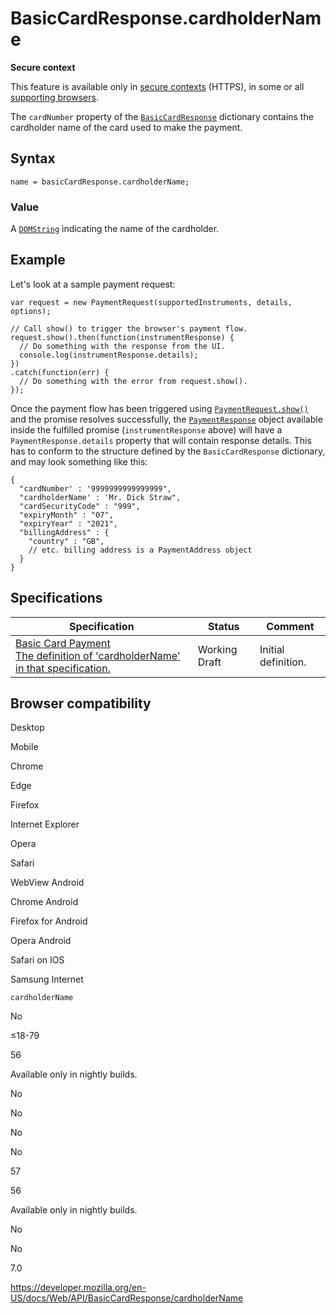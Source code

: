 # BasicCardResponse.cardholderName

**Secure context**

This feature is available only in [secure contexts](https://developer.mozilla.org/en-US/docs/Web/Security/Secure_Contexts) (HTTPS), in some or all [supporting browsers](#browser_compatibility).

The `cardNumber` property of the [`BasicCardResponse`](../basiccardresponse) dictionary contains the cardholder name of the card used to make the payment.

## Syntax

    name = basicCardResponse.cardholderName;

### Value

A [`DOMString`](../domstring) indicating the name of the cardholder.

## Example

Let's look at a sample payment request:

    var request = new PaymentRequest(supportedInstruments, details, options);

    // Call show() to trigger the browser's payment flow.
    request.show().then(function(instrumentResponse) {
      // Do something with the response from the UI.
      console.log(instrumentResponse.details);
    })
    .catch(function(err) {
      // Do something with the error from request.show().
    });

Once the payment flow has been triggered using [`PaymentRequest.show()`](../paymentrequest/show) and the promise resolves successfully, the [`PaymentResponse`](../paymentresponse) object available inside the fulfilled promise (`instrumentResponse` above) will have a <span class="page-not-created">`PaymentResponse.details`</span> property that will contain response details. This has to conform to the structure defined by the `BasicCardResponse` dictionary, and may look something like this:

    {
      "cardNumber' : '9999999999999999",
      "cardholderName' : 'Mr. Dick Straw",
      "cardSecurityCode" : "999",
      "expiryMonth" : "07",
      "expiryYear" : "2021",
      "billingAddress" : {
        "country" : "GB",
        // etc. billing address is a PaymentAddress object
      }
    }

## Specifications

<table><thead><tr class="header"><th>Specification</th><th>Status</th><th>Comment</th></tr></thead><tbody><tr class="odd"><td><a href="https://w3c.github.io/payment-method-basic-card/#dom-basiccardresponse-cardholdername">Basic Card Payment<br />
<span class="small">The definition of 'cardholderName' in that specification.</span></a></td><td><span class="spec-wd">Working Draft</span></td><td>Initial definition.</td></tr></tbody></table>

## Browser compatibility

Desktop

Mobile

Chrome

Edge

Firefox

Internet Explorer

Opera

Safari

WebView Android

Chrome Android

Firefox for Android

Opera Android

Safari on IOS

Samsung Internet

`cardholderName`

No

≤18-79

56

Available only in nightly builds.

No

No

No

No

57

56

Available only in nightly builds.

No

No

7.0

<a href="https://developer.mozilla.org/en-US/docs/Web/API/BasicCardResponse/cardholderName" class="_attribution-link">https://developer.mozilla.org/en-US/docs/Web/API/BasicCardResponse/cardholderName</a>
